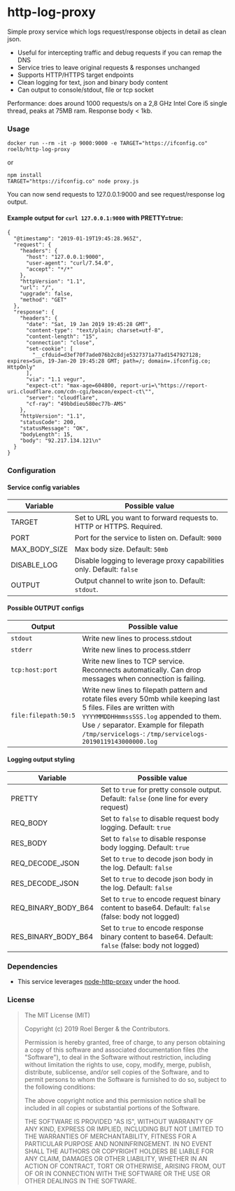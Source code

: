 # http-log-proxy
Simple proxy service which logs request/response objects in detail as clean json.   

-  Useful for intercepting traffic and debug requests if you can remap the DNS
-  Service tries to leave original requests & responses unchanged
-  Supports HTTP/HTTPS target endpoints
-  Clean logging for text, json and binary body content
-  Can output to console/stdout, file or tcp socket

Performance: does around 1000 requests/s on a 2,8 GHz Intel Core i5 single thread, peaks at 75MB ram. Response body < 1kb.

### Usage
```
docker run --rm -it -p 9000:9000 -e TARGET="https://ifconfig.co" roelb/http-log-proxy
```
or
```
npm install
TARGET="https://ifconfig.co" node proxy.js
```

You can now send requests to 127.0.0.1:9000 and see request/response log output.

#### Example output for `curl 127.0.0.1:9000` with PRETTY=true:
````
{
  "@timestamp": "2019-01-19T19:45:28.965Z",
  "request": {
    "headers": {
      "host": "127.0.0.1:9000",
      "user-agent": "curl/7.54.0",
      "accept": "*/*"
    },
    "httpVersion": "1.1",
    "url": "/",
    "upgrade": false,
    "method": "GET"
  },
  "response": {
    "headers": {
      "date": "Sat, 19 Jan 2019 19:45:28 GMT",
      "content-type": "text/plain; charset=utf-8",
      "content-length": "15",
      "connection": "close",
      "set-cookie": [
        "__cfduid=d3ef70f7ade076b2c8dje5327371a77ad1547927128; expires=Sun, 19-Jan-20 19:45:28 GMT; path=/; domain=.ifconfig.co; HttpOnly"
      ],
      "via": "1.1 vegur",
      "expect-ct": "max-age=604800, report-uri=\"https://report-uri.cloudflare.com/cdn-cgi/beacon/expect-ct\"",
      "server": "cloudflare",
      "cf-ray": "49bbdieu580ec77b-AMS"
    },
    "httpVersion": "1.1",
    "statusCode": 200,
    "statusMessage": "OK",
    "bodyLength": 15,
    "body": "92.217.134.121\n"
  }
}
````

### Configuration

#### Service config variables
| Variable               | Possible value                                                                    | 
|------------------------|-----------------------------------------------------------------------------------|
| TARGET                 | Set to URL you want to forward requests to. HTTP or HTTPS. Required.              |
| PORT                   | Port for the service to listen on. Default: `9000`                                |
| MAX_BODY_SIZE          | Max body size. Default: `50mb`                                                    |
| DISABLE_LOG            | Disable logging to leverage proxy capabilities only. Default: `false`             | 
| OUTPUT                 | Output channel to write json to. Default: `stdout`.                               |

#### Possible OUTPUT configs
| Output                 | Possible value                                                                    | 
|------------------------|-----------------------------------------------------------------------------------|
| `stdout`               | Write new lines to process.stdout                                                 |
| `stderr`               | Write new lines to process.stderr                                                 |
| `tcp:host:port`        | Write new lines to TCP service. Reconnects automatically. Can drop messages when connection is failing. |
| `file:filepath:50:5`   | Write new lines to filepath pattern and rotate files every 50mb while keeping last 5 files.   Files are written with `YYYYMMDDHHmmssSSS.log` appended to them. Use `/` separator.  Example for filepath `/tmp/servicelogs-`: `/tmp/servicelogs-20190119143000000.log`  

#### Logging output styling
| Variable                    | Possible value                                                                                                | 
|------------------------     |---------------------------------------------------------------------------------------------------------------|
| PRETTY                      | Set to `true` for pretty console output. Default: `false` (one line for every request)                        |
| REQ_BODY                    | Set to `false` to disable request body logging. Default: `true`                                               |
| RES_BODY                    | Set to `false` to disable response body logging. Default: `true`                                              |
| REQ_DECODE_JSON             | Set to `true` to decode json body in the log. Default: `false`                                                |
| RES_DECODE_JSON             | Set to `true` to decode json body in the log. Default: `false`                                                |
| REQ_BINARY_BODY_B64         | Set to `true` to encode request binary content to base64. Default: `false` (false: body not logged)           |
| RES_BINARY_BODY_B64         | Set to `true` to encode response binary content to base64. Default: `false` (false: body not logged)          | 

### Dependencies
-  This service leverages [node-http-proxy](https://github.com/nodejitsu/node-http-proxy) under the hood.

### License

>The MIT License (MIT)
>
>Copyright (c) 2019 Roel Berger & the Contributors.
>
>Permission is hereby granted, free of charge, to any person obtaining a copy
>of this software and associated documentation files (the "Software"), to deal
>in the Software without restriction, including without limitation the rights
>to use, copy, modify, merge, publish, distribute, sublicense, and/or sell
>copies of the Software, and to permit persons to whom the Software is
>furnished to do so, subject to the following conditions:
>
>The above copyright notice and this permission notice shall be included in
>all copies or substantial portions of the Software.
>
>THE SOFTWARE IS PROVIDED "AS IS", WITHOUT WARRANTY OF ANY KIND, EXPRESS OR
>IMPLIED, INCLUDING BUT NOT LIMITED TO THE WARRANTIES OF MERCHANTABILITY,
>FITNESS FOR A PARTICULAR PURPOSE AND NONINFRINGEMENT. IN NO EVENT SHALL THE
>AUTHORS OR COPYRIGHT HOLDERS BE LIABLE FOR ANY CLAIM, DAMAGES OR OTHER
>LIABILITY, WHETHER IN AN ACTION OF CONTRACT, TORT OR OTHERWISE, ARISING FROM,
>OUT OF OR IN CONNECTION WITH THE SOFTWARE OR THE USE OR OTHER DEALINGS IN
>THE SOFTWARE.